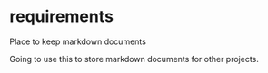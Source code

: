 # requirements
Place to keep markdown documents

Going to use this to store markdown documents for other projects.
